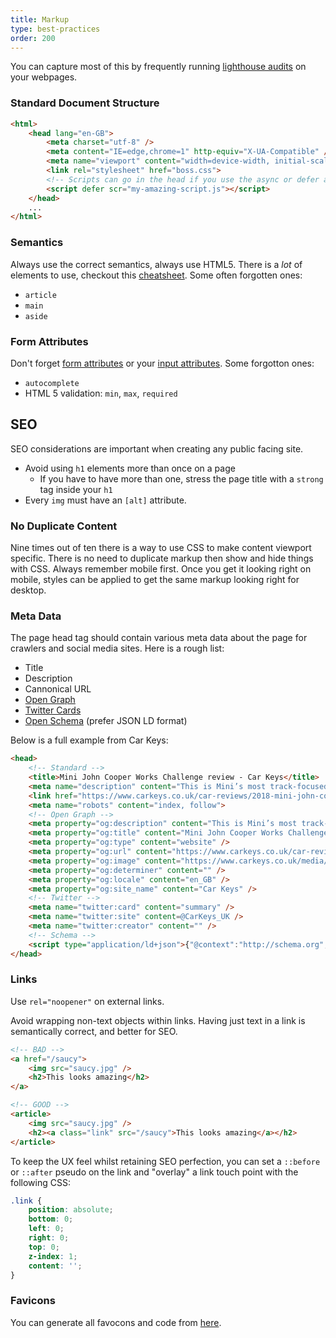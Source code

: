 ```yaml
---
title: Markup
type: best-practices
order: 200
---
```


You can capture most of this by frequently running [lighthouse audits](https://developers.google.com/web/tools/lighthouse/) on your webpages.

### Standard Document Structure

``` html
<html>
    <head lang="en-GB">
        <meta charset="utf-8" />
        <meta content="IE=edge,chrome=1" http-equiv="X-UA-Compatible" />
        <meta name="viewport" content="width=device-width, initial-scale=1, shrink-to-fit=no">
        <link rel="stylesheet" href="boss.css">
        <!-- Scripts can go in the head if you use the async or defer attributes. -->
        <script defer scr="my-amazing-script.js"></script>
    </head>
    ...
</html>
```

### Semantics

Always use the correct semantics, always use HTML5. There is a _lot_ of elements to use, checkout this [cheatsheet](https://www.wpkube.com/wp-content/uploads/2017/09/html-chatsheet.pdf). Some often forgotten ones:
- `article`
- `main`
- `aside`

### Form Attributes

Don't forget [form attributes](https://developer.mozilla.org/en-US/docs/Web/HTML/Element/form) or your [input attributes](https://developer.mozilla.org/en-US/docs/Web/HTML/Element/input). Some forgotton ones:

- `autocomplete`
- HTML 5 validation: `min`, `max`, `required`

## SEO

SEO considerations are important when creating any public facing site. 

- Avoid using `h1` elements more than once on a page
    - If you have to have more than one, stress the page title with a `strong` tag inside your `h1`
- Every `img` must have an `[alt]` attribute.

### No Duplicate Content

Nine times out of ten there is a way to use CSS to make content viewport specific. There is no need to duplicate markup then show and hide things with CSS. Always remember mobile first. Once you get it looking right on mobile, styles can be applied to get the same markup looking right for desktop.

### Meta Data

The page head tag should contain various meta data about the page for crawlers and social media sites. Here is a rough list:
 - Title
 - Description
 - Cannonical URL
 - [Open Graph](https://developers.facebook.com/docs/sharing/opengraph)
 - [Twitter Cards](https://developer.twitter.com/en/docs/tweets/optimize-with-cards/guides/getting-started.html)
 - [Open Schema](http://schema.org/) (prefer JSON LD format)

Below is a full example from Car Keys:

``` html
<head>
    <!-- Standard -->
    <title>Mini John Cooper Works Challenge review - Car Keys</title>
    <meta name="description" content="This is Mini’s most track-focused car and with the brand’s racing heritage, this should be an absolute riot. But how does it perform on the open road?">
    <link href="https://www.carkeys.co.uk/car-reviews/2018-mini-john-cooper-works-challenge-review" rel="canonical">
    <meta name="robots" content="index, follow">
    <!-- Open Graph -->
    <meta property="og:description" content="This is Mini’s most track-focused car and with the brand’s racing heritage, this should be an absolute riot. But how does it perform on the open road?" />
    <meta property="og:title" content="Mini John Cooper Works Challenge review - Car Keys" />
    <meta property="og:type" content="website" />
    <meta property="og:url" content="https://www.carkeys.co.uk/car-reviews/2018-mini-john-cooper-works-challenge-review" />
    <meta property="og:image" content="https://www.carkeys.co.uk/media/20765/p90222755_highres_mini-john-cooper-wor.jpg?center=0.5708333333333333,0.56944444444444442&amp;mode=crop&amp;width=1200&amp;height=800&amp;rnd=131716500260000000" />
    <meta property="og:determiner" content="" />
    <meta property="og:locale" content="en_GB" />
    <meta property="og:site_name" content="Car Keys" />
    <!-- Twitter -->
    <meta name="twitter:card" content="summary" />
    <meta name="twitter:site" content=@CarKeys_UK />
    <meta name="twitter:creator" content="" />
    <!-- Schema -->
    <script type="application/ld+json">{"@context":"http://schema.org","@type":"Review","reviewRating":{"@type":"Rating","bestRating":5.0,"ratingValue":4.0,"worstRating":0.5},"author":{"@type":"Person","name":"Jack Healy"},"dateModified":"2018-05-24T15:40:26+00:00","datePublished":"2018-05-24T14:54:32+00:00","headline":"2018 Mini John Cooper Works Challenge review","inLanguage":"en-GB","publisher":{"@type":"Organization","logo":"https://www.carkeys.co.uk/media/19623/cklogo.jpg?mode=max&rnd=131667155520000000","email":"enquiries@carkeys.co.uk","telephone":"08444457863","address":{"@type":"PostalAddress","streetAddress":"CarKeys.co.uk Enquiries, Floor 13, 20 Chapel Street","addressLocality":"Unity Building","addressRegion":"Liverpool","postalCode":"L3 9AG","addressCountry":"GB"},"name":"Car Keys","url":"https://www.carkeys.co.uk","sameAs":["https://www.facebook.com/CarKeysGB","https://twitter.com/CarKeys_UK","https://instagram.com/carkeys_uk","https://www.youtube.com/user/MotorTorqueUK"]},"image":{"@type":"ImageObject","url":"https://www.carkeys.co.uk/media/20765/p90222755_highres_mini-john-cooper-wor.jpg?center=0.5708333333333333,0.56944444444444442&mode=crop&width=1200&height=800&rnd=131716500260000000"},"description":"This is Mini’s most track-focused car yet and with the brand’s racing heritage, this should be an absolute riot. But how does it perform on the open road?"}</script>
</head>
```

### Links

Use `rel="noopener"` on external links.

Avoid wrapping non-text objects within links. Having just text in a link is semantically correct, and better for SEO.

``` html
<!-- BAD -->
<a href="/saucy">
    <img src="saucy.jpg" />
    <h2>This looks amazing</h2>
</a>
```

``` html
<!-- GOOD -->
<article>
    <img src="saucy.jpg" />
    <h2><a class="link" src="/saucy">This looks amazing</a></h2>
</article>
```

To keep the UX feel whilst retaining SEO perfection, you can set a `::before` or `::after` pseudo on the link and "overlay" a link touch point with the following CSS:

``` css
.link {
    position: absolute;
    bottom: 0;
    left: 0;
    right: 0;
    top: 0;
    z-index: 1;
    content: '';
}
```

 ### Favicons

 You can generate all favocons and code from [here](https://realfavicongenerator.net).